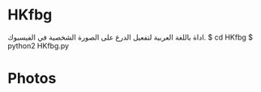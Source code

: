 # HKfbg
اداة باللغة العربية لتفعيل الدرع على الصورة الشخصية في الفيسبوك.
$ cd HKfbg
$ python2 HKfbg.py
# Photos
